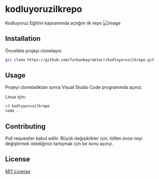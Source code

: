 # kodluyoruzilkrepo
Kodluyoruz Eğitimi kapsamında açtığım ilk repo
![image](https://github.com/furkanbayraktarr/kodluyoruzilkrepo/assets/128421354/dd579d6b-e811-43d6-b5d7-68303009cf6c)

## Installation
Öncelikle projeyi clonelayın.
```bash
git clone https://github.com/furkanbayraktarr/kodluyoruzilkrepo.git
```    
## Usage

Projeyi cloneladıktan sonra Visual Studio Code programında açınız.

Linux için:
```bash
cd kodluyoruzilkrepo
code .
```   
## Contributing 

Pull requestler kabul edilir. Büyük değişiklikler için, lütfen önce neyi değiştirmek istediğinizi tartışmak için bir konu açınız.
## License

[MIT License](https://opensource.org/licenses/MIT)

